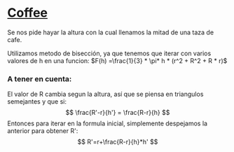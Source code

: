 # [Coffee](https://www.hackerrank.com/contests/utp-open-2018/challenges/cup-of-coffee/problem)

Se nos pide hayar la altura con la cual llenamos la mitad de una taza de cafe.

Utilizamos metodo de bisección, ya que tenemos que iterar con varios valores de h en una funcion: $F(h) =\frac{1}{3} * \pi* h * (r^2 + R^2 + R * r)$

### A tener en cuenta:
El valor de R cambia segun la altura, así que se piensa en triangulos semejantes y que si:
$$
\frac{R'-r}{h'} = \frac{R-r}{h}
$$
Entonces para iterar en la formula inicial, simplemente despejamos la anterior para obtener R':
$$
R'=r+\frac{R-r}{h}*h'
$$
